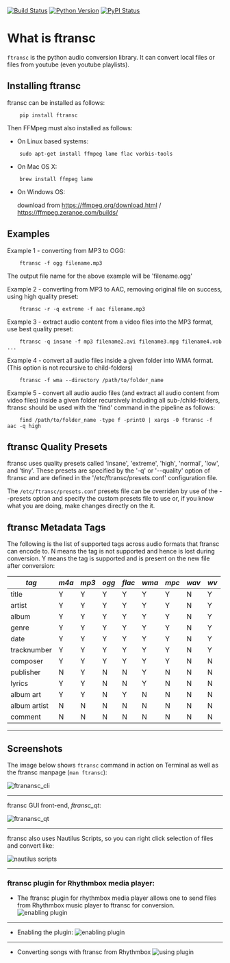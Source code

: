 [![Build Status](https://travis-ci.org/dopstar/ftransc.svg?branch=master)](https://travis-ci.org/dopstar/ftransc) [![Python Version](https://img.shields.io/pypi/pyversions/ftransc.svg)](https://pypi.python.org/pypi/ftransc) [![PyPI Status](https://img.shields.io/pypi/v/ftransc.svg)](https://pypi.python.org/pypi/ftransc)

# What is ftransc

`ftransc` is the python audio conversion library. It can convert local files or files from youtube (even youtube playlists).


## Installing ftransc


ftransc can be installed as follows:

```
    pip install ftransc
```

Then FFMpeg must also installed as follows:

- On Linux based systems:
```
    sudo apt-get install ffmpeg lame flac vorbis-tools
```

- On Mac OS X:
```
    brew install ffmpeg lame
```
- On Windows OS:

    download from https://ffmpeg.org/download.html / https://ffmpeg.zeranoe.com/builds/




## Examples 

Example 1 - converting from MP3 to OGG:
```
    ftransc -f ogg filename.mp3
```
The output file name for the above example will be 'filename.ogg'

Example 2 - converting from MP3 to AAC, removing original file on success, using high quality preset:
```
    ftransc -r -q extreme -f aac filename.mp3
```

Example 3 - extract audio content from a video files into the MP3 format, use best quality preset:
```
    ftransc -q insane -f mp3 filename2.avi filename3.mpg filename4.vob ...
```

Example 4 - convert all audio files inside a given folder into WMA format. (This option is not recursive to child-folders)
```
    ftransc -f wma --directory /path/to/folder_name
```

Example 5 - convert all audio audio files (and extract all audio content from video files) inside a given folder recursively including all sub-/child-folders, ftransc should be used with the 'find' command in the pipeline as follows:
```
    find /path/to/folder_name -type f -print0 | xargs -0 ftransc -f aac -q high
```

## ftransc Quality Presets

ftransc uses quality presets called 'insane', 'extreme', 'high', 'normal', 'low', and 'tiny'. These presets are specified by the '-q' or '--quality' option of ftransc and are defined in the '/etc/ftransc/presets.conf' configuration file. 

The `/etc/ftransc/presets.conf` presets file can be overriden by use of the --presets option and specify the custom presets file to use or, if you know what you are doing, make changes directly on the it.


## ftransc Metadata Tags

The following is the list of supported tags across audio formats that ftransc can encode to. N means the tag is not supported and hence is lost during conversion. Y means the tag is supported and is present on the new file after conversion:

| *tag* | *m4a* | *mp3* | *ogg* | *flac* | *wma* | *mpc* | *wav* | *wv* |
|-------|-------|-------|-------|--------|-------|-------|-------|------|
| title | Y	| Y 	| Y 	| Y 	 | Y	 | Y 	 | N 	 | Y 	|
| artist | Y | Y | Y | Y | Y | Y | N | Y |
| album  | Y | Y | Y | Y | Y | Y | N | Y |
| genre  | Y | Y | Y | Y | Y | Y | N | Y |
| date   | Y | Y | Y | Y | Y | Y | N | Y |
| tracknumber | Y | Y | Y | Y | Y | Y | N | Y |
| composer    | Y | Y | Y | Y | Y | Y | N | N |
| publisher   | N | Y | N | N | Y | N | N | N |
| lyrics | Y | Y | N | N | Y | N | N | N |
| album art   | Y | Y | N | Y | N | N | N | N |
| album artist | N | N | N | N | N | N | N | N |
| comment     | N | N | N | N | N | N | N | N |

______

## Screenshots

The image below shows `ftransc` command in action on Terminal as well as the ftransc manpage (`man ftransc`):
<!-- /static/images/ftransc_cli.png -->
![ftranansc_cli](https://raw.githubusercontent.com/dopstar/ftransc/master/static/images/ftransc_cli.png)

_____

ftransc GUI front-end, *ftransc_qt*:

![ftranansc_qt](https://raw.githubusercontent.com/dopstar/ftransc/master/static/images/ftransc_gui.png)

_____

ftransc also uses Nautilus Scripts, so you can right click selection of files and convert like:

![nautilus scripts](https://raw.githubusercontent.com/dopstar/ftransc/master/static/images/ftransc_nautilus-scripts.png)

_____

### ftransc plugin for Rhythmbox media player:

- The ftransc plugin for rhythmbox media player allows one to send files from Rhythmbox music player to ftransc for conversion.
![enabling plugin](https://raw.githubusercontent.com/dopstar/ftransc/master/static/images/rb_plugin0.png)

____

- Enabling the plugin:
![enabling plugin](https://raw.githubusercontent.com/dopstar/ftransc/master/static/images/rb_plugin1.png)

____

- Converting songs with ftransc from Rhythmbox
![using plugin](https://raw.githubusercontent.com/dopstar/ftransc/master/static/images/rb_plugin2.png)


